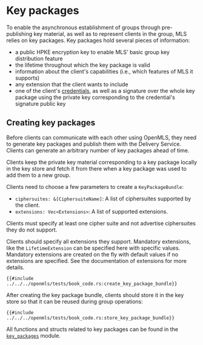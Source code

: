 # Key packages

To enable the asynchronous establishment of groups through pre-publishing key material, as well as to represent clients in the group, MLS relies on key packages. Key packages hold several pieces of information:

* a public HPKE encryption key to enable MLS' basic group key distribution feature
* the lifetime throughout which the key package is valid
* information about the client's capabilities (i.e., which features of MLS it supports)
* any extension that the client wants to include
* one of the client's [credentials](./identity.md), as well as a signature over the whole key package using the private key corresponding to the credential's signature public key

## Creating key packages

Before clients can communicate with each other using OpenMLS, they need to generate key packages and publish them with the Delivery Service. Clients can generate an arbitrary number of key packages ahead of time.

Clients keep the private key material corresponding to a key package locally in the key store and fetch it from there when a key package was used to add them to a new group.

Clients need to choose a few parameters to create a `KeyPackageBundle`:

- `ciphersuites: &[CiphersuiteName]`: A list of ciphersuites supported by the client.
- `extensions: Vec<Extensions>`: A list of supported extensions.

Clients must specify at least one cipher suite and not advertise ciphersuites they do not support.

Clients should specify all extensions they support. Mandatory extensions, like the `LifetimeExtension` can be specified here with specific values. Mandatory extensions are created on the fly with default values if no extensions are specified. See the documentation of extensions for more details.

```rust,no_run,noplayground
{{#include ../../../openmls/tests/book_code.rs:create_key_package_bundle}}
```

After creating the key package bundle, clients should store it in the key store so that it can be reused during group operations:

```rust,no_run,noplayground
{{#include ../../../openmls/tests/book_code.rs:store_key_package_bundle}}
```

All functions and structs related to key packages can be found in the [`key_packages`](https://docs.rs/crate/openmls/latest/key_packages/index.html) module.

